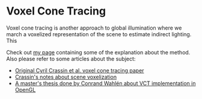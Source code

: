 # Voxel Cone Tracing

<p>
Voxel cone tracing is another approach to global illumination where we march a voxelized representation of the scene to estimate indirect lighting. This </p>

<p>
Check out <a href="https://otaviopeixoto1.github.io/portfolio/vctgi/">my page</a> containing some of the explanation about the method. Also please refer to some articles about the subject:</p>

 <ul>
  <li><a href="https://research.nvidia.com/sites/default/files/pubs/2011-09_Interactive-Indirect-Illumination/GIVoxels-pg2011-authors.pdf
  ">Original Cyril Crassin et al. voxel cone tracing paper</a></li>
  <li><a href="https://www.icare3d.org/research/OpenGLInsights-SparseVoxelization.pdf">Crassin's notes about scene voxelization</a></li>
  <li><a href="https://liu.diva-portal.org/smash/get/diva2:1148572/FULLTEXT01.pdf">A master's thesis done by Conrand Wahlén about VCT implementation in OpenGL</a></li>
</ul> 

